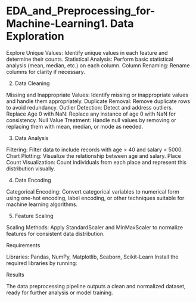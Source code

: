# EDA_and_Preprocessing_for-Machine-Learning1. Data Exploration


Explore Unique Values: Identify unique values in each feature and determine their counts. Statistical Analysis: Perform basic statistical analysis (mean, median, etc.) on each column. Column Renaming: Rename columns for clarity if necessary.

2. Data Cleaning

Missing and Inappropriate Values: Identify missing or inappropriate values and handle them appropriately. Duplicate Removal: Remove duplicate rows to avoid redundancy. Outlier Detection: Detect and address outliers. Replace Age 0 with NaN: Replace any instance of age 0 with NaN for consistency. Null Value Treatment: Handle null values by removing or replacing them with mean, median, or mode as needed.

3. Data Analysis

Filtering: Filter data to include records with age > 40 and salary < 5000. Chart Plotting: Visualize the relationship between age and salary. Place Count Visualization: Count individuals from each place and represent this distribution visually.

4. Data Encoding

Categorical Encoding: Convert categorical variables to numerical form using one-hot encoding, label encoding, or other techniques suitable for machine learning algorithms.

5. Feature Scaling

Scaling Methods: Apply StandardScaler and MinMaxScaler to normalize features for consistent data distribution.

Requirements

Libraries: Pandas, NumPy, Matplotlib, Seaborn, Scikit-Learn Install the required libraries by running:

Results

The data preprocessing pipeline outputs a clean and normalized dataset, ready for further analysis or model training.
